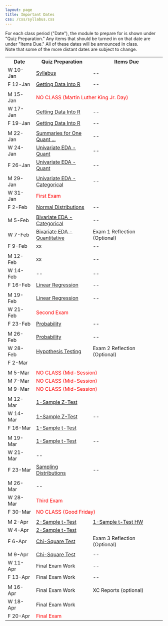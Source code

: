 ```yaml
---
layout: page
title: Important Dates
css: /css/syllabus.css
---
```


<div class="alert alert-info">
For each class period ("Date"), the module to prepare for is shown under "Quiz Preparation." Any items that should be turned in on that date are under "Items Due." All of these dates will be announced in class.
</div>

<div class="alert alert-warning">
Note that some of the more distant dates are subject to change.
</div>

<table width="100%">
<tr><th width="18%">Date</th><th width="36%">Quiz Preparation</th><th width="46%">Items Due</th></tr>
<!---
--->
<tr><td>W 10-Jan</td>
    <td><a href="../modules/GettingDataIntoR">Syllabus</a></td>
    <td>--</td></tr>
<tr><td>F 12-Jan</td>
    <td><a href="../modules/GettingDataIntoR">Getting Data Into R</a></td>
    <td>--</td></tr>
<tr><td></td><td></td><td></td></tr>

<tr><td>M 15-Jan</td>
    <td colspan="2"><span style="color:red">NO CLASS (Martin Luther King Jr. Day)</span></td></tr>
<tr><td>W 17-Jan</td>
    <td><a href="../modules/GettingDataIntoR">Getting Data Into R</a></td>
    <td>--</td></tr>
<tr><td>F 19-Jan</td>
    <td><a href="../modules/GettingDataIntoR">Getting Data Into R</a></td>
    <td>--</td></tr>
<tr><td></td><td></td><td></td></tr>

<tr><td>M 22-Jan</td>
    <td><a href="../modules/UEDAQuant1">Summaries for One Quant ...</a></td>
    <td>--</td></tr>
<tr><td>W 24-Jan</td>
    <td><a href="../modules/UEDAQuant2">Univariate EDA - Quant</a></td>
    <td>--</td></tr>
<tr><td>F 26-Jan</td>
    <td><a href="../modules/UEDAQuant2">Univariate EDA - Quant</a></td>
    <td>--</td></tr>
<tr><td></td><td></td><td></td></tr>

<tr><td>M 29-Jan</td>
    <td><a href="../modules/UEDACat">Univariate EDA - Categorical</a></td>
    <td>--</td></tr>
<tr><td>W 31-Jan</td>
    <td colspan="2"><span style="color:red">First Exam</span></td></tr>
<tr><td>F 2-Feb</td>
    <td><a href="../modules/NormalDist">Normal Distributions</a></td>
    <td>--</td></tr>
<tr><td></td><td></td><td></td></tr>

<tr><td>M 5-Feb</td>
    <td><a href="../modules/BEDACat">Bivariate EDA - Categorical</a></td>
    <td>--</td></tr>
<tr><td>W 7-Feb</td>
    <td><a href="../modules/BEDAQuant">Bivariate EDA - Quantitative</a></td>
    <td>Exam 1 Reflection (Optional)</td></tr>
<tr><td>F 9-Feb</td>
    <td>xx</td>
    <td>--</td></tr>
<tr><td></td><td></td><td></td></tr>

<tr><td>M 12-Feb</td>
    <td>xx</td>
    <td>--</td></tr>
<tr><td>W 14-Feb</td>
    <td>--</td>
    <td>--</td></tr>
<tr><td>F 16-Feb</td>
    <td><a href="../modules/LinearRegression">Linear Regression</a></td>
    <td>--</td></tr>
<tr><td></td><td></td><td></td></tr>

<tr><td>M 19-Feb</td>
    <td><a href="../modules/LinearRegression">Linear Regression</a></td>
    <td>--</td></tr>
<tr><td>W 21-Feb</td>
    <td colspan="2"><span style="color:red">Second Exam</span></td></tr>
<tr><td>F 23-Feb</td>
    <td><a href="../modules/Probability">Probability</a></td>
    <td>--</td></tr>
<tr><td></td><td></td><td></td></tr>

<tr><td>M 26-Feb</td>
    <td><a href="../modules/Probability">Probability</a></td>
    <td>--</td></tr>
<tr><td>W 28-Feb</td>
    <td><a href="../modules/HypTesting">Hypothesis Testing</a></td>
    <td>Exam 2 Reflection (Optional)</td></tr>
<tr><td>F 2-Mar</td>
    <td></td>
    <td></td></tr>
<tr><td></td><td></td><td></td></tr>

<tr><td>M 5-Mar</td>
    <td colspan="2"><span style="color:red">NO CLASS (Mid-Session)</span></td></tr>
<tr><td>M 7-Mar</td>
    <td colspan="2"><span style="color:red">NO CLASS (Mid-Session)</span></td></tr>
<tr><td>M 9-Mar</td>
    <td colspan="2"><span style="color:red">NO CLASS (Mid-Session)</span></td></tr>
<tr><td></td><td></td><td></td></tr>

<tr><td>M 12-Mar</td>
    <td><a href="../modules/1SampleZ">1-Sample Z-Test</a></td>
    <td></td></tr>
<tr><td>W 14-Mar</td>
    <td><a href="../modules/1SampleZ">1-Sample Z-Test</a></td>
    <td>--</td></tr>
<tr><td>F 16-Mar</td>
    <td><a href="../modules/1Samplet">1-Sample t-Test</a></td>
    <td></td></tr>
<tr><td></td><td></td><td></td></tr>

<tr><td>M 19-Mar</td>
    <td><a href="../modules/1Samplet">1-Sample t-Test</a></td>
    <td>--</td></tr>
<tr><td>W 21-Mar</td>
    <td>--</td>
    <td></td></tr>
<tr><td>F 23-Mar</td>
    <td><a href="../modules/SamplingDist">Sampling Distributions</a></td>
    <td>--</td></tr>
<tr><td></td><td></td><td></td></tr>

<tr><td>M 26-Mar</td>
    <td>--</td>
    <td></td></tr>
<tr><td>W 28-Mar</td>
    <td colspan="2"><span style="color:red">Third Exam</span></td></tr>
<tr><td>F 30-Mar</td>
    <td colspan="2"><span style="color:red">NO CLASS (Good Friday)</span></td></tr>
<tr><td></td><td></td><td></td></tr>

<tr><td>M 2-Apr</td>
    <td><a href="../modules/2Samplet">2-Sample t-Test</a></td>
    <td><a href="../modules/1Samplet_HW">1-Sample t-Test HW</a></td></tr>
<tr><td>W 4-Apr</td>
    <td><a href="../modules/2Samplet">2-Sample t-Test</a></td>
    <td></td></tr>
<tr><td>F 6-Apr</td>
    <td><a href="../modules/ChiSquare">Chi-Square Test</a></td>
    <td>Exam 3 Reflection (Optional)</td></tr>
<tr><td></td><td></td><td></td></tr>

<tr><td>M 9-Apr</td>
    <td><a href="../modules/ChiSquare">Chi-Square Test</a></td>
    <td>--</td></tr>
<tr><td>W 11-Apr</td>
    <td>Final Exam Work</td>
    <td>--</td></tr>
<tr><td>F 13-Apr</td>
    <td>Final Exam Work</td>
    <td>--</td></tr>
<tr><td></td><td></td><td></td></tr>

<tr><td>M 16-Apr</td>
    <td>Final Exam Work</td>
    <td>XC Reports (optional)</td></tr>
<tr><td>W 18-Apr</td>
    <td>Final Exam Work</td>
    <td></td></tr>
<tr><td>F 20-Apr</td>
    <td colspan="2"><span style="color:red">Final Exam</span></td></tr>
</table>
